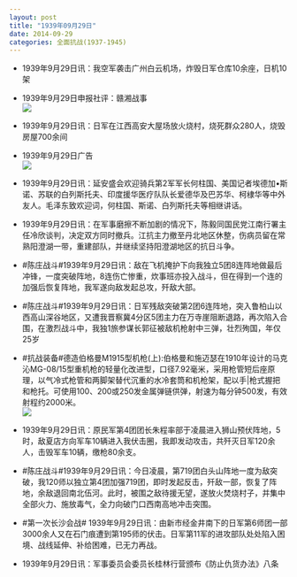 ```yaml
---
layout: post
title: "1939年09月29日"
date: 2014-09-29
categories: 全面抗战(1937-1945)
---
```


<meta name="referrer" content="no-referrer" />

- 1939年9月29日讯：我空军袭击广州白云机场，炸毁日军仓库10余座，日机10架 

- 1939年9月29日申报社评：赣湘战事 <br/><img src="https://ww4.sinaimg.cn/large/aca367d8jw1ekto3trynjj20sa0ybh9h.jpg" />

- 1939年9月29日讯：日军在江西高安大屋场放火烧村，烧死群众280人，烧毁房屋700余间 

- 1939年9月29日广告 <br/><img src="https://ww4.sinaimg.cn/large/aca367d8jw1ektmd4b5fkj20580h9q3q.jpg" />

- 1939年9月29日讯：延安盛会欢迎骑兵第2军军长何柱国、美国记者埃德加•斯诺、苏联的白列斯托夫、印度援华医疗队队长爱德华及巴苏华、柯棣华等中外友人。毛泽东致欢迎词，何柱国、斯诺、白列斯托夫等相继讲话。 

- 1939年9月29日讯：在军事磨擦不断加剧的情况下，陈毅同国民党江南行署主任冷欣谈判，决定双方同时撤兵。江抗主力撤至丹北地区休整，伤病员留在常熟阳澄湖一带，重建部队，并继续坚持阳澄湖地区的抗日斗争。 

- #陈庄战斗#1939年9月29日讯：敌在飞机掩护下向我独立5团8连阵地做最后冲锋，一度突破阵地，8连伤亡惨重，炊事班亦投入战斗，但在得到一个连的加强后恢复阵地，我军遂向敌发起总攻，歼敌大部。 

- #陈庄战斗#1939年9月29日讯：日军残敌突破第2团6连阵地，突入鲁柏山以西高山深谷地区，又遭我晋察冀4分区5团主力在万寺崖阻断退路，再次陷入合围，在激烈战斗中，我独1旅参谋长郭征被敌机枪射中三弹，壮烈殉国，年仅25岁 

- #抗战装备#德造伯格曼M1915型机枪(上):伯格曼和施迈瑟在1910年设计的马克沁MG-08/15型重机枪的轻量化改进型，口径7.92毫米，采用枪管短后座原理，以气冷式枪管和两脚架替代沉重的水冷套筒和机枪架，配以手|枪式握把和枪托。可使用100、200或250发金属弹链供弹，射速为每分钟500发，有效射程约2000米。 <br/><img src="https://ww2.sinaimg.cn/large/aca367d8jw1ekt45xveh6j20rs0gpgnp.jpg" />

- 1939年9月29日讯：原民军第4团团长朱程率部于凌晨进入狮山预伏阵地，5时，敌夏店方向军车10辆进入我伏击圈，我即发动攻击，共歼灭日军120余人，击毁军车10辆，缴枪80余支。 

- #陈庄战斗#1939年9月29日讯：今日凌晨，第719团白头山阵地一度为敌突破，我120师以独立第4团加强719团，即时发起反击，歼敌一部，恢复了阵地，余敌退回南北伍河。此时，被围之敌待援无望，遂放火焚烧村子，并集中全部火力、施放毒气，全力向破门口西南高地冲击突围。 

- #第一次长沙会战# 1939年9月29日讯：由新市经金井南下的日军第6师团一部3000余人又在石门痕遭到第195师的伏击。日军第11军的进攻部队处处陷入困境、战线延伸、补给困难，已无力再战。 

- 1939年9月29日讯：军事委员会委员长桂林行营颁布《防止仇货办法》八条 

